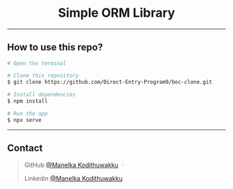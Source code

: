 <h1 align="center">
  <br>
    Simple ORM Library
  <br>
</h1>

<h4 align="center">
     
</h4>


---

## How to use this repo?

```bash
# Open the terminal 

# Clone this repository
$ git clone https://github.com/Direct-Entry-Program9/boc-clone.git

# Install dependencies
$ npm install

# Run the app
$ npx serve
```

---

## Contact

> GitHub [@Manelka Kodithuwakku](https://github.com/ManelkaKodithuwakku) &nbsp;&middot;&nbsp;
>
> Linkedin [@Manelka Kodithuwakku](https://www.linkedin.com/in/manelka-kodithuwakku/)